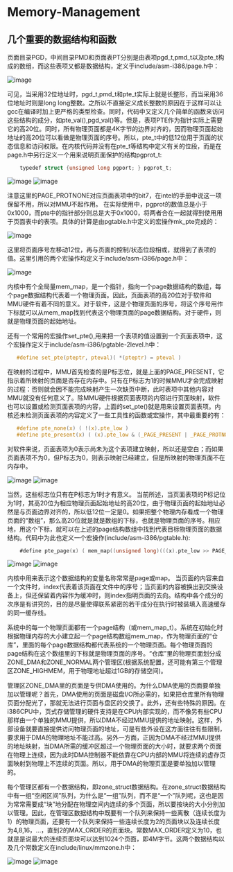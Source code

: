 # Memory-Management

几个重要的数据结构和函数
------------

页面目录PGD，中间目录PMD和页面表PT分别是由表项pgd_t,pmd_t以及pte_t构成的数组，而这些表项又都是数据结构，定义于include/asm-i386/page.h中：

![image](https://github.com/wangdongyu1989/Memory-Management/blob/master/%E5%86%85%E5%AD%98%E6%98%A0%E5%B0%8420170403b.png "数据结构")

可见，当采用32位地址时，pgd_t,pmd_t和pte_t实际上就是长整形，而当采用36位地址时则是long long整数。之所以不直接定义成长整数的原因在于这样可以让gcc在编译时加上更严格的类型检查。同时，代码中又定义几个简单的函数来访问这些结构的成分，如pte_val(),pgd_val()等。但是，表项PTE作为指针实际上需要它的高20位。同时，所有物理页面都是4K字节的边界对齐的，因而物理页面起始地址的高20位可以看做是物理页面的序号。所以，pte_t中的低12位用于页面的状态信息和访问权限。在内核代码并没有在pte_t等结构中定义有关的位段，而是在page.h中另行定义一个用来说明页面保护的结构pgprot_t:

```c
    typedef struct {unsigned long pgport; } pgprot_t;
```
![image](https://github.com/wangdongyu1989/Memory-Management/blob/master/images/%E5%86%85%E5%AD%98%E6%98%A0%E5%B0%8420170403c.png "标志位")
![image](https://github.com/wangdongyu1989/Memory-Management/blob/master/images/%E5%86%85%E5%AD%98%E6%98%A0%E5%B0%8420170403d.png "标志位")

注意这里的PAGE_PROTNONE对应页面表项中的bit7，在intel的手册中说这一项保留不用，所以对MMU不起作用。
在实际使用中，pgprot的数值总是小于0x1000，而pte中的指针部分则总是大于0x1000，将两者合在一起就得到使用用于页面表中的表项。具体的计算是由pgtable.h中定义的宏操作mk_pte完成的：

![image](https://github.com/wangdongyu1989/Memory-Management/blob/master/images/%E5%86%85%E5%AD%98%E6%98%A0%E5%B0%8420170403e.png "mk_pte")

这里将页面序号左移动12位，再与页面的控制/状态位段相或，就得到了表项的值。这里引用的两个宏操作均定义于include/asm-i386/page.h中：

![image](https://github.com/wangdongyu1989/Memory-Management/blob/master/images/%E5%86%85%E5%AD%98%E6%98%A0%E5%B0%8420170403f.png "宏操作")

内核中有个全局量mem_map，是一个指针，指向一个page数据结构的数组，每个page数据结构代表着一个物理页面。因此，页面表项的高20位对于软件和MMU硬件有着不同的意义。对于软件，这是个物理页面的序号，将这个序号用作下标就可以从mem_map找到代表这个物理页面的page数据结构。对于硬件，则就是物理页面的起始地址。

还有一个常用的宏操作set_pte(),用来把一个表项的值设置到一个页面表项中，这个宏操作定义于include/asm-i386/pgtable-2level.h中：
```c
   #define set_pte(pteptr, pteval)( *(pteptr) = pteval )
```

在映射的过程中，MMU首先检查的是P标志位，就是上面的PAGE_PRESENT，它指示着所映射的页面是否存在内存中。只有在P标志为1的时候MMU才会完成映射的过程：否则就会因不能完成映射产生一次缺页中断，此时表项中其他内容对MMU就没有任何意义了。除MMU硬件根据页面表项的内容进行页面映射，软件也可以设置或检测页面表项的内容，上面的set_pte()就是用来设置页面表项。内核还未检测页面表项的内容定义了一些工具性的函数或宏操作，其中最重要的有：
```c
   #define pte_none(x) ( !(x).pte_low )
   #define pte_present(x) ( (x).pte_low & (_PAGE_PRESENT | _PAGE_PROTNONE ) )
```

对软件来说，页面表项为0表示尚未为这个表项建立映射，所以还是空白；而如果页面表项不为0，但P标志为0，则表示映射已经建立，但是所映射的物理页面不在内存中。

![image](https://github.com/wangdongyu1989/Memory-Management/blob/master/images/%E5%86%85%E5%AD%98%E6%98%A0%E5%B0%8420170403h.png "宏操作")
![image](https://github.com/wangdongyu1989/Memory-Management/blob/master/images/%E5%86%85%E5%AD%98%E6%98%A0%E5%B0%8420170403g.png "宏操作")

当然，这些标志位只有在P标志为1时才有意义。
当前所述，当页面表项的P标记位为1时，其高20位为相应物理页面起始地址的高20位，由于物理页面的起始地址必然是与页面边界对齐的，所以低12位一定是0。如果把整个物理内存看成一个物理页面的“数组”，那么高20位就是就是数组的下标，也就是物理页面的序号。相应地，用这个下标，就可以在上述的page结构数组中找到代表目标物理页面的数据结构。代码中为此也定义一个宏操作(include/asm-i386/pgtable.h):
```c
    #define pte_page(x) ( mem_map((unsigned long)(((x).pte_low >> PAGE_SHIFT))))
```

![image](https://github.com/wangdongyu1989/Memory-Management/blob/master/images/%E5%86%85%E5%AD%98%E6%98%A0%E5%B0%8420170404a.png "mem_map_t")
![image](https://github.com/wangdongyu1989/Memory-Management/blob/master/images/%E5%86%85%E5%AD%98%E6%98%A0%E5%B0%8420170404b.png "mem_map_t")

内核中用来表示这个数据结构的变量名称常常是page或map。
当页面的内容来自一个文件时，index代表着该页面在文件中的序号；当页面的内容被换出到交换设备上，但还保留着内容作为缓冲时，则index指明页面的去向。结构中各个成分的次序是有讲究的，目的是尽量使得联系紧密的若干成分在执行时被装填入高速缓存的同一缓存线。

系统中的每一个物理页面都有一个page结构（或mem_map_t）。系统在初始化时根据物理内存的大小建立起一个page结构数组mem_map，作为物理页面的“仓库”，里面的每个page数据结构都代表系统的一个物理页面。每个物理页面的page结构在这个数组里的下标就是物理页面的序号。“仓库”里的物理页面划分成ZONE_DMA和ZONE_NORMAL两个管理区(根据系统配置，还可能有第三个管理区ZONE_HIGHMEM，用于物理地址超过1GB的存储空间)。

管理区ZONE_DMA里的页面是专供DMA使用的。为什么DMA使用的页面要单独加以管理呢？首先，DMA使用的页面是磁盘I/O所必需的，如果把仓库里所有物理页面分配光了，那就无法进行页面与盘区的交换了。此外，还有些特殊的原因。在i386CPU中，页式存储管理的硬件支持是在CPU内部实现的，而不像另有些CPU那样由一个单独的MMU提供，所以DMA不经过MMU提供的地址映射。这样，外部设备就要直接提供访问物理页面的地址，可是有些外设在这方面往往有些限制，要求用于DMA的物理地址不能过高。另外一方面，正因为DMA不经过MMU提供的地址映射，当DMA所需的缓冲区超过一个物理页面的大小时，就要求两个页面在物理上连续，因为此时DMA控制器不能依靠在CPU内部的MMU将连续的虚存页面映射到物理上不连续的页面。所以，用于DMA的物理页面是要单独加以管理的。

每个管理区都有一个数据结构，即zone_struct数据结构。在zone_struct数据结构中有一组“空闲区间”队列，为什么是“一组”队列，而不是“一个”队列呢，这也是因为常常需要成“块”地分配在物理空间内连续的多个页面，所以要按块的大小分别加以管理。因此，在管理区数据结构中既要有一个队列来保持一些离散（连续长度为1）的物理页面，还要有一个队列来保持一些连续长度为2的页面块以及连续长度为4,8,16，...，直到2的MAX_ORDER的页面块。常数MAX_ORDER定义为10，也就是是说最大的连续页面块可以达到1024个页面，即4M字节。这两个数据结构以及几个常数定义在include/linux/mmzone.h中：

![image](https://github.com/wangdongyu1989/Memory-Management/blob/master/images/%E5%86%85%E5%AD%98%E6%98%A0%E5%B0%8420170404c.png "zone")
![image](https://github.com/wangdongyu1989/Memory-Management/blob/master/images/%E5%86%85%E5%AD%98%E6%98%A0%E5%B0%8420170404d.png "zone")

